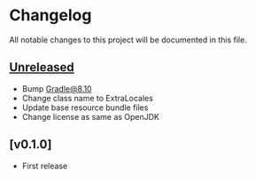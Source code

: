 # Changelog

All notable changes to this project will be documented in this file.

## [Unreleased]

- Bump Gradle@8.10
- Change class name to ExtraLocales
- Update base resource bundle files
- Change license as same as OpenJDK

## [v0.1.0]

* First release

[Unreleased]: https://codeberg.org/miurahr/java-swing-extra-locales/compare/v0.1.0...HEAD
